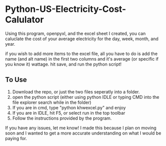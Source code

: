 # Python-US-Electricity-Cost-Calulator
Using this program, openpyxl, and the excel sheet I created, you can caluclate the cost of your average electricity for the day, week, month, and year.

if you wish to add more items to the excel file, all you have to do is add the name (and alt name) in the first two columns and it's average (or specific if you know it) wattage. hit save, and run the python script!

## To Use
1. Download the repo, or just the two files seperatly into a folder. 
2. open the python script (either using python IDLE or typing CMD into the file explorer search while in the folder)
3. If you are in cmd, type "python khwexcel.py" and enjoy
4. If you are in IDLE, hit F5, or select run in the top toolbar
5. Follow the instructions provided by the program.


If you have any issues, let me know! I made this because I plan on moving soon and I wanted to get a more accurate understanding on what I would be paying for.
